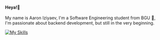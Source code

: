 #### Heya!🙂
My name is Aaron Iziyaev, I'm a Software Engineering student from BGU 🐪, I'm passionate about backend development, but still in the very beginning.

[![My Skills](https://skillicons.dev/icons?i=java,cpp,cs,github,py)](https://skillicons.dev)
